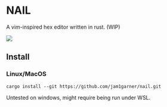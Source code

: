 # NAIL
A vim-inspired hex editor written in rust. (WIP)

![](https://cdn.discordapp.com/attachments/376971848555954187/545703231880429594/unknown.png)

## Install

### Linux/MacOS

```
cargo install --git https://github.com/jam1garner/nail.git
```

Untested on windows, might require being run under WSL.
